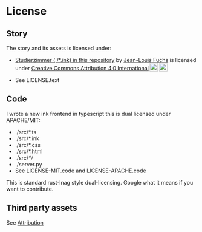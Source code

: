 # License

## Story

The story and its assets is licensed under:

- <p xmlns:cc="http://creativecommons.org/ns#" xmlns:dct="http://purl.org/dc/terms/"><a property="dct:title" rel="cc:attributionURL" href="https://github.com/rhizoome/studierzimmer/blob/main/studierzimmer.ink">Studierzimmer (./*.ink) in this repository</a> by <a rel="cc:attributionURL dct:creator" property="cc:attributionName" href="https://rhizoome.ch">Jean-Louis Fuchs</a> is licensed under <a href="https://creativecommons.org/licenses/by/4.0/?ref=chooser-v1" target="_blank" rel="license noopener noreferrer" style="display:inline-block;">Creative Commons Attribution 4.0 International<img style="height:22px!important;margin-left:3px;vertical-align:text-bottom;" src="https://mirrors.creativecommons.org/presskit/icons/cc.svg?ref=chooser-v1" alt=""><img style="height:22px!important;margin-left:3px;vertical-align:text-bottom;" src="https://mirrors.creativecommons.org/presskit/icons/by.svg?ref=chooser-v1" alt=""></a></p>
- See LICENSE.text

## Code

I wrote a new ink frontend in typescript this is dual licensed under APACHE/MIT:

- ./src/*.ts
- ./src/*.ink
- ./src/*.css
- ./src/*.html
- ./src/*\*/*
- ./server.py
- See LICENSE-MIT.code and LICENSE-APACHE.code

This is standard rust-lnag style dual-licensing. Google what it means if you want to contribute.

## Third party assets

See [Attribution](./Attribution.md)
